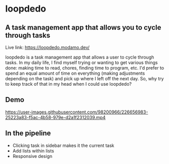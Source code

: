 # loopdedo
## A task management app that allows you to cycle through tasks

Live link: https://loopdedo.modamo.dev/

loopdedo is a task management app that allows a user to cycle through tasks. In my daily life, I find myself trying or wanting to get various things done: making time to read, chores, finding time to program, etc. I'd prefer to spend an equal amount of time on everything (making adjustments depending on the task) and pick up where I left off the next day. So, why try to keep track of that in my head when I could use loopdedo?

## Demo

https://user-images.githubusercontent.com/98200966/226656983-25223a83-f5ac-4b58-979e-d2a1f2312039.mp4

## In the pipeline

* Clicking task in sidebar makes it the current task
* Add lists within lists
* Responsive design
